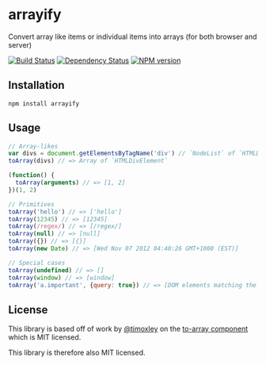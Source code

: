 # arrayify

Convert array like items or individual items into arrays (for both browser and server)

[![Build Status](https://travis-ci.org/ForbesLindesay/arrayify.png?branch=master)](https://travis-ci.org/ForbesLindesay/arrayify)
[![Dependency Status](https://gemnasium.com/ForbesLindesay/arrayify.png)](https://gemnasium.com/ForbesLindesay/arrayify)
[![NPM version](https://badge.fury.io/js/arrayify.png)](http://badge.fury.io/js/arrayify)

## Installation

    npm install arrayify

## Usage

```js
// Array-likes
var divs = document.getElementsByTagName('div') // `NodeList` of `HTMLDivElement`
toArray(divs) // => Array of `HTMLDivElement`

(function() {
  toArray(arguments) // => [1, 2]
})(1, 2)

// Primitives
toArray('hello') // => ['hello']
toArray(12345) // => [12345]
toArray(/regex/) // => [/regex/]
toArray(null) // => [null]
toArray({}) // => [{}]
toArray(new Date) // => [Wed Nov 07 2012 04:40:26 GMT+1000 (EST)]

// Special cases
toArray(undefined) // => []
toArray(window) // => [window]
toArray('a.important', {query: true}) // => [DOM elements matching the query selector 'a.important']
```

## License

This library is based off of work by [@timoxley](https://github.com/timoxley) on the [to-array component](https://github.com/timoxley/to-array) which is MIT licensed.

This library is therefore also MIT licensed.
